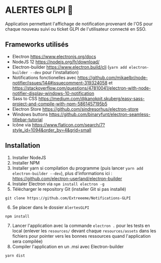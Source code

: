 # ALERTES GLPI 🚀

Application permettant l'affichage de notification provenant de l'OS pour chaque nouveau suivi ou ticket GLPI de l'utilisateur connecté en SSO.

## Frameworks utilisés

-   Electron https://www.electronjs.org/docs
-   NodeJS 12 https://nodejs.org/fr/download/
-   Electron-builder https://www.electron.build/cli (``yarn add electron-builder --dev`` pour l'installation)
-   Notifications fonctionelles avec https://github.com/mikaelbr/node-notifier/issues/144#issuecomment-319324058 et https://stackoverflow.com/questions/47810041/electron-with-node-notifier-display-windows-10-notification
-   Sass to CSS https://medium.com/@kanokpit.skuberg/easy-sass-project-and-compile-with-npm-5861457195b5
-   Electron Store https://github.com/sindresorhus/electron-store
-   Windows buttons https://github.com/binaryfunt/electron-seamless-titlebar-tutorial
-   Icône via https://www.flaticon.com/search/7?style_id=1094&order_by=4&grid=small

## Installation

1.  Installer NodeJS
2.  Installer NPM
3.  Installer yarn si compilation du programme (puis lancer ``yarn add electron-builder --dev``), plus d'informations ici : https://github.com/electron-userland/electron-builder
4.  Instaler Electron via ``npm install electron -g``
5.  Télécharger le repository Git (installer Git si pas installé)
```
git clone https://github.com/Extreeeme/Notifications-GLPI
```
6.  Se placer dans le dossier ``AlertesGLPI``
```
npm install
```
7.  Lancer l'application avec la commande ``electron .`` pour les tests en local  (enlever les ``resources/`` devant chaque ``resources/assets`` dans les fichiers pour pointer vers les bonnes ressources quand l'application sera compilée)
8.  Compiler l'application en un .msi avec Electron-builder
```
yarn dist
```